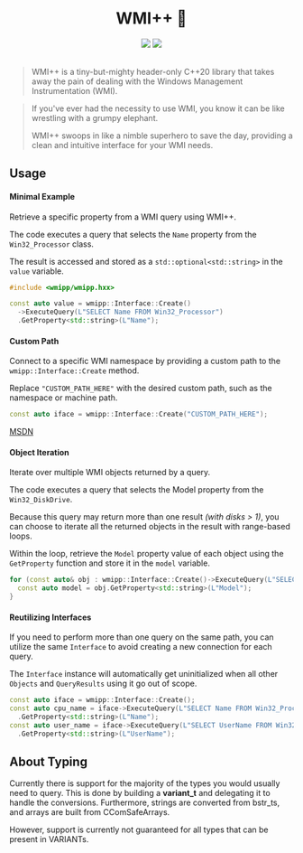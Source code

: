 <h1 align="center">WMI++ 🤕</h1>

<div align="center">
  <img src="https://img.shields.io/badge/c%2B%2B-20-orange"/>
  <img src="https://img.shields.io/badge/license-MIT-blue.svg"/>
</div>

<br>

> WMI++ is a tiny-but-mighty header-only C++20 library that takes away the pain of dealing with the Windows Management Instrumentation (WMI).

> If you've ever had the necessity to use WMI, you know it can be like wrestling with a grumpy elephant.
> 
> WMI++ swoops in like a nimble superhero to save the day, providing a clean and intuitive interface for your WMI needs.

## Usage

#### Minimal Example

Retrieve a specific property from a WMI query using WMI++.

The code executes a query that selects the `Name` property from the `Win32_Processor` class.

The result is accessed and stored as a `std::optional<std::string>` in the `value` variable.

```cpp
#include <wmipp/wmipp.hxx>

const auto value = wmipp::Interface::Create()
  ->ExecuteQuery(L"SELECT Name FROM Win32_Processor")
  .GetProperty<std::string>(L"Name");
```

#### Custom Path

Connect to a specific WMI namespace by providing a custom path to the `wmipp::Interface::Create` method.

Replace `"CUSTOM_PATH_HERE"` with the desired custom path, such as the namespace or machine path.

```cpp
const auto iface = wmipp::Interface::Create("CUSTOM_PATH_HERE");
```

[MSDN](https://learn.microsoft.com/en-us/windows/win32/wmisdk/describing-the-location-of-a-wmi-object)

#### Object Iteration

Iterate over multiple WMI objects returned by a query.

The code executes a query that selects the Model property from the `Win32_DiskDrive`.

Because this query may return more than one result _(with disks > 1)_, you can choose to iterate
all the returned objects in the result with range-based loops.

Within the loop, retrieve the `Model` property value of each object using the `GetProperty` function and store it in the `model` variable.

```cpp
for (const auto& obj : wmipp::Interface::Create()->ExecuteQuery(L"SELECT Model FROM Win32_DiskDrive")) {
  const auto model = obj.GetProperty<std::string>(L"Model");
}
```

#### Reutilizing Interfaces

If you need to perform more than one query on the same path, you can utilize the same `Interface` to avoid creating
a new connection for each query.

The `Interface` instance will automatically get uninitialized when all other `Objects` and `QueryResults`
using it go out of scope.

```cpp
const auto iface = wmipp::Interface::Create();
const auto cpu_name = iface->ExecuteQuery(L"SELECT Name FROM Win32_Processor")
  .GetProperty<std::string>(L"Name");
const auto user_name = iface->ExecuteQuery(L"SELECT UserName FROM Win32_ComputerSystem")
  .GetProperty<std::string>(L"UserName");
```

## About Typing

Currently there is support for the majority of the types you would usually need to query.
This is done by building a __variant_t__ and delegating it to handle the conversions.
Furthermore, strings are converted from bstr_ts, and arrays are built from CComSafeArrays.

However, support is currently not guaranteed for all types that can be present in VARIANTs.
